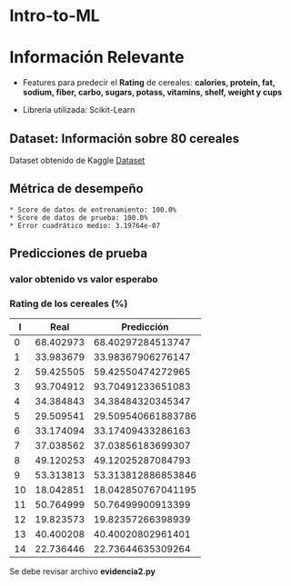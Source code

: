 # Intro-to-ML
# Información Relevante
- Features para predecir el **Rating** de cereales: **calories, protein, fat, sodium, fiber, carbo, sugars, potass, vitamins, shelf, weight y cups**

- Librería utilizada:  Scikit-Learn

## Dataset: Información sobre 80 cereales 
Dataset obtenido de Kaggle
[Dataset](https://www.kaggle.com/datasets/crawford/80-cereals)

## Métrica de desempeño
	* Score de datos de entrenamiento: 100.0%
	* Score de datos de prueba: 100.0%
	* Error cuadrático medio: 3.19764e-07

## Predicciones de prueba 
### valor obtenido vs valor esperabo
### Rating de los cereales (%)
|I|	Real    | Predicción       |
|-|---------|------------------|
|0|68.402973|68.40297284513747|
|1|33.983679|33.98367906276147|
|2|59.425505|59.42550474272965|
|3|93.704912|93.70491233651083|
|4|34.384843|34.38484320345347|
|5|29.509541|29.509540661883786|
|6|33.174094|33.17409433286163|
|7|37.038562|37.03856183699307|
|8|49.120253|49.12025287084793|
|9|53.313813|53.313812886853846|
|10|18.042851|18.042850767041195|
|11|50.764999|50.76499900913399|
|12|19.823573|19.82357266398939|
|13|40.400208|40.40020802961401|
|14|22.736446|22.73644635309264|

Se debe revisar archivo **evidencia2.py**
